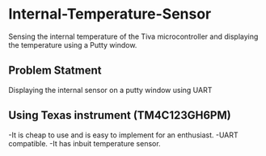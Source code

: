 # Internal-Temperature-Sensor
Sensing the internal temperature of the Tiva microcontroller and displaying the temperature using a Putty window.
## Problem Statment
Displaying the internal sensor on a putty window using UART
## Using Texas instrument (TM4C123GH6PM)
-It is cheap to use and is easy to implement for an enthusiast. 
-UART compatible.
-It has inbuit temperature sensor.
